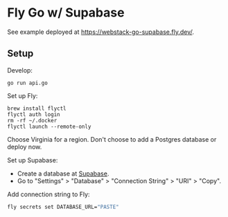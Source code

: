 # Fly Go w/ Supabase

See example deployed at
<https://webstack-go-supabase.fly.dev/>.

## Setup

Develop:

```
go run api.go
```

Set up Fly:

```
brew install flyctl
flyctl auth login
rm -rf ~/.docker
flyctl launch --remote-only
```

Choose Virginia for a region.
Don't choose to add a Postgres database or deploy now.

Set up Supabase:

* Create a database at [Supabase](https://supabase.com/).
* Go to "Settings" > "Database" > "Connection String" > "URI" > "Copy".

Add connection string to Fly:

```bash
fly secrets set DATABASE_URL="PASTE"
```
